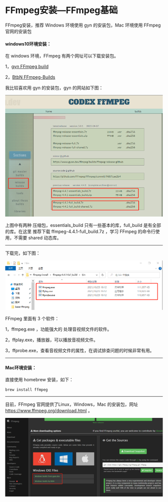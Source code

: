 # FFmpeg安装—FFmpeg基础

<div id="meta-description---">FFmpeg安装，推荐 Windows 环境使用 gyn 的安装包，Mac 环境使用 FFmpeg 官网的安装包</div>

#### windows10环境安装：

在 windows 环境，FFmpeg 有两个网址可以下载安装包。

1，[gyn FFmpeg build](https://www.gyan.dev/ffmpeg/builds/ ) 

2，[BtbN FFmpeg-Builds](https://github.com/BtbN/FFmpeg-Builds/releases)

我比较喜欢用 gyn 的安装包，gyn 的网站如下图：

![ffmpeg-install-1-1](.\ffmpeg-install\ffmpeg-install-1-1.png)

上图中有两种  压缩包，essentials_build 只有一些基本的库，full_build 是有全部的库。在这里 推荐下载 ffmpeg-4.4.1-full_build.7z ，学习 FFmpeg 的命令行使用，不需要 shared 动态库。

------

下载完，如下图：

![ffmpeg-install-1-2](.\ffmpeg-install\ffmpeg-install-1-2.png)

FFmpeg 里面有 3 个软件：

1，ffmpeg.exe ，功能强大的 处理音视频文件的软件。

2，ffplay.exe，播放器，可以播放音视频文件。

3，ffprobe.exe，查看音视频文件的属性，在调试排查问题的时候非常有用。

------

#### Mac环境安装：

直接使用 homebrew 安装，如下：

```
brew install ffmpeg
```

------

目前，FFmpeg 官网提供了Linux，Windows，Mac 的安装包，网址 https://www.ffmpeg.org/download.html 。

![ffmpeg-install-1-3](.\ffmpeg-install\ffmpeg-install-1-3.png)
